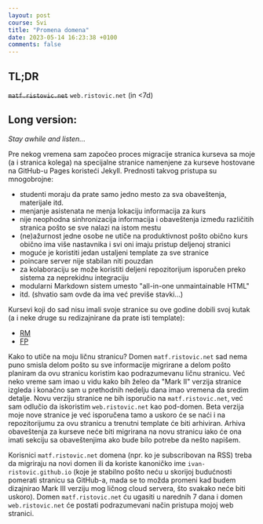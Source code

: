 ```yaml
---
layout: post
course: Svi
title: "Promena domena"
date: 2023-05-14 16:23:38 +0100
comments: false
---
```


## TL;DR
~~`matf.ristovic.net`~~ `web.ristovic.net` (in <7d)


## Long version:

*Stay awhile and listen...*

Pre nekog vremena sam započeo proces migracije stranica kurseva sa moje (a i stranica kolega) na
specijalne stranice namenjene za kurseve hostovane na GitHub-u Pages koristeći Jekyll.
Prednosti takvog pristupa su mnogobrojne:
- studenti moraju da prate samo jedno mesto za sva obaveštenja, materijale itd.
- menjanje asistenata ne menja lokaciju informacija za kurs
- nije neophodna sinhronizacija informacija i obaveštenja između različitih stranica pošto se sve nalazi na istom mestu
- (ne)ažurnost jedne osobe ne utiče na produktivnost pošto obično kurs obično ima više nastavnika i svi oni imaju pristup deljenoj stranici
- moguće je koristiti jedan ustaljeni template za sve stranice
- poincare server nije stabilan niti pouzdan
- za kolaboraciju se može koristiti deljeni repozitorijum isporučen preko sistema za neprekidnu integraciju
- modularni Markdown sistem umesto "all-in-one unmaintainable HTML"
- itd. (shvatio sam ovde da ima već previše stavki...)

Kursevi koji do sad nisu imali svoje stranice su ove godine dobili svoj kutak (a i neke druge su redizajnirane da prate
isti template):
- [RM](https://matf-computer-networks.github.io/)
- [FP](https://matf-functional-programming.github.io/)

Kako to utiče na moju ličnu stranicu?
Domen `matf.ristovic.net` sad nema puno smisla delom pošto su sve informacije migrirane a delom pošto 
planiram da ovu stranicu koristim kao podrazumevanu ličnu stranicu.
Već neko vreme sam imao u vidu kako bih želeo da "Mark II" verzija stranice izgleda i konačno sam u prethodnih nedelju
dana imao vremena da sredim detalje. Novu verziju stranice ne bih isporučio na `matf.ristovic.net`, već sam odlučio da 
iskoristim `web.ristovic.net` kao pod-domen. Beta verzija moje nove stranice je već isporučena tamo a uskoro će se naći 
i na repozitorijumu za ovu stranicu a trenutni template će biti arhiviran. Arhiva obaveštenja za kurseve neće biti
migrirana na novu stranicu iako će ona imati sekciju sa obaveštenjima ako bude bilo potrebe da nešto napišem.

Korisnici `matf.ristovic.net` domena (npr. ko je subscribovan na RSS) treba da migriraju na novi domen ili da koriste
kanoničko ime `ivan-ristovic.github.io` (koje je stabilno pošto neću u skorijoj budućnosti pomerati stranicu sa GitHub-a,
mada se to možda promeni kad budem dizajnirao Mark III verziju mog ličnog cloud servera, što svakako neće biti uskoro).
Domen `matf.ristovic.net` ću ugasiti u narednih 7 dana i domen `web.ristovic.net` će postati podrazumevani način pristupa
mojoj web stranici.

